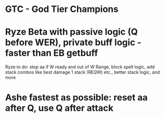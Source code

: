 # GTC - God Tier Champions
# Ryze Beta with passive logic (Q before WER), private buff logic - faster than EB getbuff
Ryze to do: stop aa if W ready and out of W Range, block spell logic, add stack combos like best damage 1 stack (REQW) etc., better stack logic, and more
# Ashe fastest as possible: reset aa after Q, use Q after attack
